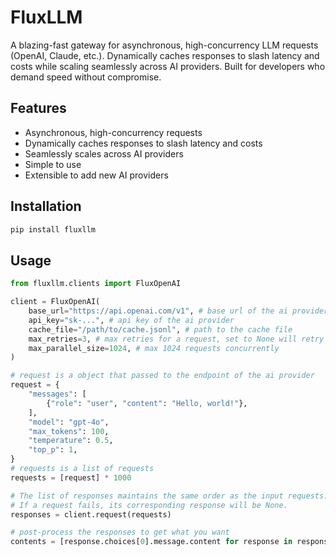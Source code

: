 # FluxLLM

A blazing-fast gateway for asynchronous, high-concurrency LLM requests (OpenAI, Claude, etc.).
Dynamically caches responses to slash latency and costs while scaling seamlessly across AI providers.
Built for developers who demand speed without compromise.

## Features

- Asynchronous, high-concurrency requests
- Dynamically caches responses to slash latency and costs
- Seamlessly scales across AI providers
- Simple to use
- Extensible to add new AI providers

## Installation

```bash
pip install fluxllm
```

## Usage

```python
from fluxllm.clients import FluxOpenAI

client = FluxOpenAI(
    base_url="https://api.openai.com/v1", # base url of the ai provider
    api_key="sk-...", # api key of the ai provider
    cache_file="/path/to/cache.jsonl", # path to the cache file
    max_retries=3, # max retries for a request, set to None will retry infinitely
    max_parallel_size=1024, # max 1024 requests concurrently
)

# request is a object that passed to the endpoint of the ai provider
request = {
    "messages": [
        {"role": "user", "content": "Hello, world!"},
    ],
    "model": "gpt-4o",
    "max_tokens": 100,
    "temperature": 0.5,
    "top_p": 1,
}
# requests is a list of requests
requests = [request] * 1000

# The list of responses maintains the same order as the input requests.
# If a request fails, its corresponding response will be None.
responses = client.request(requests)

# post-process the responses to get what you want
contents = [response.choices[0].message.content for response in responses]
```
